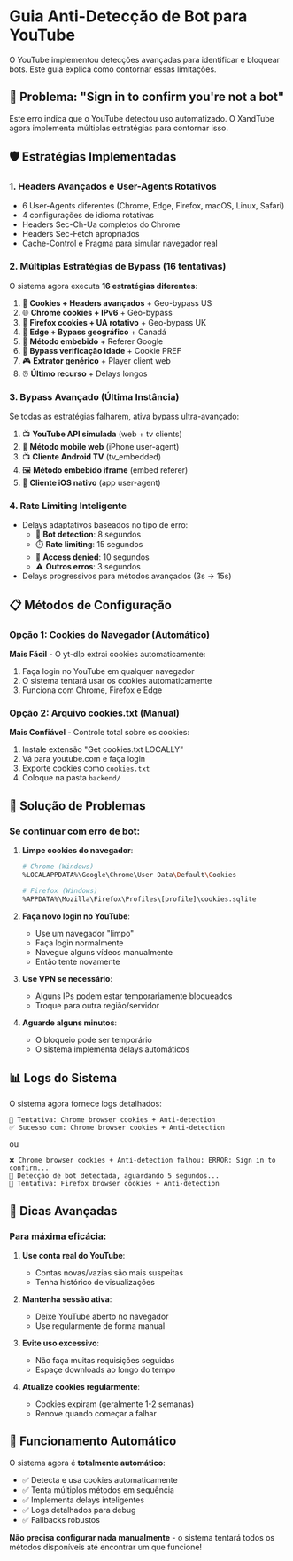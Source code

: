 # Guia Anti-Detecção de Bot para YouTube

O YouTube implementou detecções avançadas para identificar e bloquear bots. Este guia explica como contornar essas limitações.

## 🚫 Problema: "Sign in to confirm you're not a bot"

Este erro indica que o YouTube detectou uso automatizado. O XandTube agora implementa múltiplas estratégias para contornar isso.

## 🛡️ Estratégias Implementadas

### 1. **Headers Avançados e User-Agents Rotativos**
- 6 User-Agents diferentes (Chrome, Edge, Firefox, macOS, Linux, Safari)
- 4 configurações de idioma rotativas
- Headers Sec-Ch-Ua completos do Chrome
- Headers Sec-Fetch apropriados
- Cache-Control e Pragma para simular navegador real

### 2. **Múltiplas Estratégias de Bypass (16 tentativas)**
O sistema agora executa **16 estratégias diferentes**:
1. 🍪 **Cookies + Headers avançados** + Geo-bypass US
2. 🌐 **Chrome cookies + IPv6** + Geo-bypass
3. 🦊 **Firefox cookies + UA rotativo** + Geo-bypass UK
4. 🔷 **Edge + Bypass geográfico** + Canadá
5. 🔗 **Método embebido** + Referer Google
6. 🔞 **Bypass verificação idade** + Cookie PREF
7. 🎮 **Extrator genérico** + Player client web
8. ⏰ **Último recurso** + Delays longos

### 3. **Bypass Avançado (Última Instância)**
Se todas as estratégias falharem, ativa bypass ultra-avançado:
1. 📺 **YouTube API simulada** (web + tv clients)
2. 📱 **Método mobile web** (iPhone user-agent)
3. 📺 **Cliente Android TV** (tv_embedded)
4. 🖼️ **Método embebido iframe** (embed referer)
5. 🍎 **Cliente iOS nativo** (app user-agent)

### 4. **Rate Limiting Inteligente**
- Delays adaptativos baseados no tipo de erro:
  - 🤖 **Bot detection**: 8 segundos
  - ⏱️ **Rate limiting**: 15 segundos  
  - 🚫 **Access denied**: 10 segundos
  - ⚠️ **Outros erros**: 3 segundos
- Delays progressivos para métodos avançados (3s → 15s)

## 📋 Métodos de Configuração

### Opção 1: Cookies do Navegador (Automático)
**Mais Fácil** - O yt-dlp extrai cookies automaticamente:

1. Faça login no YouTube em qualquer navegador
2. O sistema tentará usar os cookies automaticamente
3. Funciona com Chrome, Firefox e Edge

### Opção 2: Arquivo cookies.txt (Manual)
**Mais Confiável** - Controle total sobre os cookies:

1. Instale extensão "Get cookies.txt LOCALLY"
2. Vá para youtube.com e faça login
3. Exporte cookies como `cookies.txt`
4. Coloque na pasta `backend/`

## 🔧 Solução de Problemas

### Se continuar com erro de bot:

1. **Limpe cookies do navegador**:
   ```bash
   # Chrome (Windows)
   %LOCALAPPDATA%\Google\Chrome\User Data\Default\Cookies
   
   # Firefox (Windows)  
   %APPDATA%\Mozilla\Firefox\Profiles\[profile]\cookies.sqlite
   ```

2. **Faça novo login no YouTube**:
   - Use um navegador "limpo"
   - Faça login normalmente
   - Navegue alguns vídeos manualmente
   - Então tente novamente

3. **Use VPN se necessário**:
   - Alguns IPs podem estar temporariamente bloqueados
   - Troque para outra região/servidor

4. **Aguarde alguns minutos**:
   - O bloqueio pode ser temporário
   - O sistema implementa delays automáticos

## 📊 Logs do Sistema

O sistema agora fornece logs detalhados:

```
🔄 Tentativa: Chrome browser cookies + Anti-detection
✅ Sucesso com: Chrome browser cookies + Anti-detection
```

ou

```
❌ Chrome browser cookies + Anti-detection falhou: ERROR: Sign in to confirm...
🤖 Detecção de bot detectada, aguardando 5 segundos...
🔄 Tentativa: Firefox browser cookies + Anti-detection
```

## 🎯 Dicas Avançadas

### Para máxima eficácia:

1. **Use conta real do YouTube**:
   - Contas novas/vazias são mais suspeitas
   - Tenha histórico de visualizações

2. **Mantenha sessão ativa**:
   - Deixe YouTube aberto no navegador
   - Use regularmente de forma manual

3. **Evite uso excessivo**:
   - Não faça muitas requisições seguidas
   - Espaçe downloads ao longo do tempo

4. **Atualize cookies regularmente**:
   - Cookies expiram (geralmente 1-2 semanas)
   - Renove quando começar a falhar

## 🔄 Funcionamento Automático

O sistema agora é **totalmente automático**:
- ✅ Detecta e usa cookies automaticamente
- ✅ Tenta múltiplos métodos em sequência  
- ✅ Implementa delays inteligentes
- ✅ Logs detalhados para debug
- ✅ Fallbacks robustos

**Não precisa configurar nada manualmente** - o sistema tentará todos os métodos disponíveis até encontrar um que funcione!
